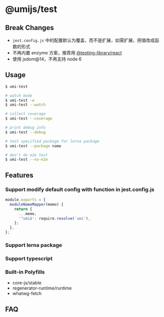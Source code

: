 # @umijs/test

## Break Changes

- `jest.config.js` 中的配置默认为覆盖，而不是扩展，如需扩展，把值改成函数的形式
- 不再内置 enzyme 方案，推荐用 [@testing-library/react](https://github.com/testing-library/react-testing-library)
- 使用 jsdom@14，不再支持 node 6

## Usage

```bash
$ umi-test

# watch mode
$ umi-test -w
$ umi-test --watch

# collect coverage
$ umi-test --coverage

# print debug info
$ umi-test --debug

# test specified package for lerna package
$ umi-test --package name

# don't do e2e test
$ umi-test --no-e2e
```

## Features

### Support modify default config with function in jest.config.js

```js
module.exports = {
  moduleNameMapper(memo) {
    return {
      ...memo,
      '^umi$': require.resolve('umi'),
    };
  },
};
```

### Support lerna package

### Support typescript

### Built-in Polyfills

- core-js/stable
- regenerator-runtime/runtime
- whatwg-fetch

## FAQ
